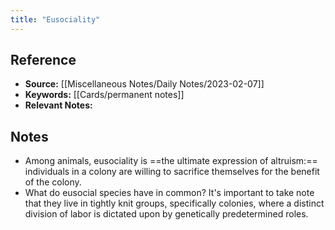 ```yaml
---
title: "Eusociality"
---
```

## Reference
- **Source:** [[Miscellaneous Notes/Daily Notes/2023-02-07]]
- **Keywords:** [[Cards/permanent notes]]
- **Relevant Notes:** 
## Notes
- Among animals, eusociality is ==the ultimate expression of altruism:== individuals in a colony are willing to sacrifice themselves for the benefit of the colony.
- What do eusocial species have in common? It's important to take note that they live in tightly knit groups, specifically colonies, where a distinct division of labor is dictated upon by genetically predetermined roles. 